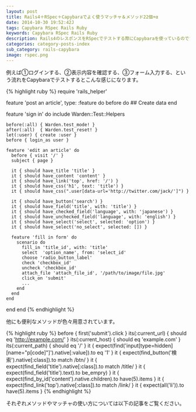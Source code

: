 ```yaml
---
layout: post
title: Rails4＋RSpec＋Capybaraでよく使うマッチャ＆メソッド22個+α
date: 2014-10-30 19:52:42J
tags: Capybara RSpec Rails Ruby
keywords: Capybara RSpec Rails Ruby
description: Rails4のレスポンスをRSpecでテストする際にCapybaraを使っているのですが、マッチャやメソッドの使い方を調べることが多いのでまとめてみました。
categories: category-posts-index
sub_category: rails-capybara
image: rspec.png
---
```


例えば①ログインする、②表示内容を確認する、③フォーム入力する、という流れをCapybaraでテストするとこんな感じになります。

{% highlight ruby %}
require 'rails_helper'

feature 'post an article', type: :feature do
  before do
    ## Create data
  end

  feature 'sign in' do
    include Warden::Test::Helpers

    before(:all) { Warden.test_mode! }
    after(:all)  { Warden.test_reset! }
    let(:user) { create :user }
    before { login_as user }

    feature 'edit an article' do
      before { visit '/' }
      subject { page }

      it { should have_title 'title' }
      it { should have_content 'content' }
      it { should have_link('top', href: '/') }
      it { should have_css('h1', text: 'title') }
      it { should have_css(".user[data-url='http://twitter.com/jack/']") }

      it { should have_button('search') }
      it { should have_field('title', with: 'title') }
      it { should have_checked_field('language', with: 'japanese') }
      it { should have_unchecked_field('language', with: 'english') }
      it { should have_select('select', selected: 'option') }
      it { should have_select('no_select', selected: []) }

      feature 'fill in form' do
        scenario do
          fill_in 'title_id', with: 'title'
          select  'option_name', from: 'select_id'
          choose 'radio_button_label'
          check 'checkbox_id'
          uncheck 'checkbox_id'
          attach_file 'attach_file_id', '/path/to/image/file.jpg'
          click_on 'submit'
          ...
        end
      end
    end
  end
end
{% endhighlight %}

他にも便利なメソッドが色々用意されています。

{% highlight ruby %}
before { first('submit').click }
its(:current_url) { should eq 'http://example.com/' }
its(:current_host) { should eq 'example.com' }
its(:current_path) { should eq '/' }
it { expect(find('input[type=hidden][name="p[code]"]').native[:value]).to eq '1' }
it { expect(find_button('検索').native[:class]).to match /btn/ }
it { expect(find_field('title').native[:class]).to match /title/ }
it { expect(find_field('title').text).to be_empry) }
it { expect(find_by_id('content').native.children).to have(5).items }
it { expect(find_link('top').native[:class]).to match /link/ }
it { expect(all('li')).to have(5).items }
{% endhighlight %}

それぞれメソッドやマッチャの使い方については以下の記事をご覧ください。
